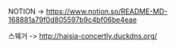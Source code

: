 NOTION -> https://www.notion.so/README-MD-168881a79f0d805597b9c4bf06be4eae

스웨거 -> http://haisia-concertly.duckdns.org/
